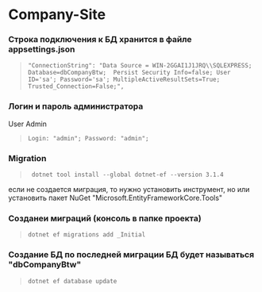 # Company-Site
### Строка подключения к БД хранится в файле appsettings.json 
 > ` "ConnectionString": "Data Source = WIN-2GGAI1J1JRQ\\SQLEXPRESS; Database=dbCompanyBtw; 
                                    Persist Security Info=false; User ID='sa'; Password='sa';
                                    MultipleActiveResultSets=True; Trusted_Connection=False;", ` 

### Логин и пароль администратора
User Admin
> `Login: "admin";
Password: "admin"; `

### Migration 
 > `  dotnet tool install --global dotnet-ef --version 3.1.4 `
 
если не создается миграция, то нужно установить инструмент, но или установить пакет NuGet "Microsoft.EntityFrameworkCore.Tools"

### Созданеи миграций (консоль в папке проекта)
 > ` dotnet ef migrations add _Initial `

### Создание БД по последней миграции БД будет называться "dbCompanyBtw"
 > ` dotnet ef database update `
